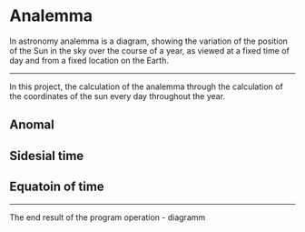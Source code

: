 # Analemma

In astronomy analemma is a diagram, showing the variation of the position of the Sun in the sky over the course of a year, as viewed at a fixed time of day and from a fixed location on the Earth.

---

In this project, the calculation of the analemma through the calculation of the coordinates of the sun every day throughout the year.

## Anomal

## Sidesial time

## Equatoin of time

---

The end result of the program operation - diagramm 
